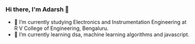### Hi there, I'm Adarsh 👋

- 🔭 I’m currently studying Electronics and Instrumentation Engineering at R V College of Engineering, Bengaluru.
- 🌱 I’m currently learning dsa, machine learning algorithms and javascript.

<!--
**adarshkaushal18/adarshkaushal18** is a ✨ _special_ ✨ repository because its `README.md` (this file) appears on your GitHub profile.

Here are some ideas to get you started:

- 
🔭 I’m currently studying Electronics and Instrumentation Engineering at R V College of Engineering, Bengaluru.
- 🌱 I’m currently learning dsa, machine learning algorithms and javascript.
- 👯 I’m looking to collaborate on ...
- 🤔 I’m looking for help with ...
- 💬 Ask me about ...
- 📫 How to reach me: ...
- 😄 Pronouns: ...
- ⚡ Fun fact: ...
-->
